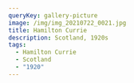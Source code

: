 ```yaml
---
queryKey: gallery-picture
image: /img/img_20210722_0021.jpg
title: Hamilton Currie
description: Scotland, 1920s
tags:
  - Hamilton Currie
  - Scotland
  - "1920"
---
```

